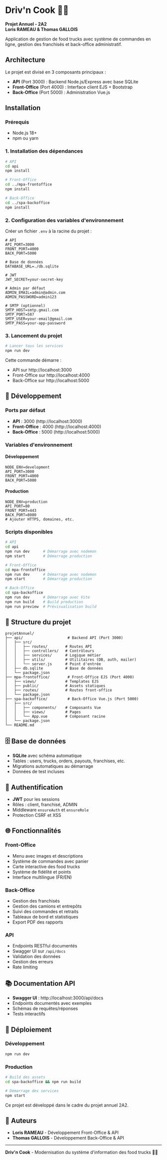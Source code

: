 # Driv'n Cook 🚚🍔

**Projet Annuel - 2A2**  
**Loris RAMEAU & Thomas GALLOIS**

Application de gestion de food trucks avec système de commandes en ligne, gestion des franchisés et back-office administratif.

## Architecture

Le projet est divisé en 3 composants principaux :

- **API** (Port 3000) : Backend Node.js/Express avec base SQLite
- **Front-Office** (Port 4000) : Interface client EJS + Bootstrap
- **Back-Office** (Port 5000) : Administration Vue.js

## Installation

### Prérequis
- Node.js 18+ 
- npm ou yarn

### 1. Installation des dépendances

```bash
# API
cd api
npm install

# Front-Office  
cd ../mpa-frontoffice
npm install

# Back-Office
cd ../spa-backoffice
npm install
```

### 2. Configuration des variables d'environnement

Créer un fichier `.env` à la racine du projet :

```env
# API
API_PORT=3000
FRONT_PORT=4000
BACK_PORT=5000

# Base de données
DATABASE_URL=./db.sqlite

# JWT
JWT_SECRET=your-secret-key

# Admin par défaut
ADMIN_EMAIL=admin@admin.com
ADMIN_PASSWORD=admin123

# SMTP (optionnel)
SMTP_HOST=smtp.gmail.com
SMTP_PORT=587
SMTP_USER=your-email@gmail.com
SMTP_PASS=your-app-password
```

### 3. Lancement du projet

```bash
# Lancer tous les services
npm run dev
```

Cette commande démarre :
- API sur http://localhost:3000
- Front-Office sur http://localhost:4000  
- Back-Office sur http://localhost:5000

## 🔧 Développement

### Ports par défaut
- **API** : 3000 (http://localhost:3000)
- **Front-Office** : 4000 (http://localhost:4000)
- **Back-Office** : 5000 (http://localhost:5000)

### Variables d'environnement

#### Développement
```env
NODE_ENV=development
API_PORT=3000
FRONT_PORT=4000
BACK_PORT=5000
```

#### Production  
```env
NODE_ENV=production
API_PORT=80
FRONT_PORT=443
BACK_PORT=8080
# Ajouter HTTPS, domaines, etc.
```

### Scripts disponibles

```bash
# API
cd api
npm run dev      # Démarrage avec nodemon
npm start        # Démarrage production

# Front-Office
cd mpa-frontoffice  
npm run dev      # Démarrage avec nodemon
npm start        # Démarrage production

# Back-Office
cd spa-backoffice
npm run dev      # Démarrage avec Vite
npm run build    # Build production
npm run preview  # Prévisualisation build
```

## 📁 Structure du projet

```
projetAnnuel/
├── api/                    # Backend API (Port 3000)
│   ├── src/
│   │   ├── routes/        # Routes API
│   │   ├── controllers/   # Contrôleurs
│   │   ├── services/      # Logique métier
│   │   ├── utils/         # Utilitaires (DB, auth, mailer)
│   │   └── server.js      # Point d'entrée
│   ├── db.sqlite          # Base de données
│   └── package.json
├── mpa-frontoffice/        # Front-Office EJS (Port 4000)
│   ├── views/             # Templates EJS
│   ├── public/            # Assets statiques
│   ├── routes/            # Routes front-office
│   └── package.json
├── spa-backoffice/         # Back-Office Vue.js (Port 5000)
│   ├── src/
│   │   ├── components/    # Composants Vue
│   │   ├── views/         # Pages
│   │   └── App.vue        # Composant racine
│   └── package.json
└── README.md
```

## 🗄️ Base de données

- **SQLite** avec schéma automatique
- Tables : users, trucks, orders, payouts, franchises, etc.
- Migrations automatiques au démarrage
- Données de test incluses

## 🔐 Authentification

- **JWT** pour les sessions
- Rôles : client, franchisé, ADMIN
- Middleware `ensureAuth` et `ensureRole`
- Protection CSRF et XSS

## 🌐 Fonctionnalités

### Front-Office
- Menu avec images et descriptions
- Système de commandes avec panier
- Carte interactive des food trucks
- Système de fidélité et points
- Interface multilingue (FR/EN)

### Back-Office  
- Gestion des franchisés
- Gestion des camions et entrepôts
- Suivi des commandes et retraits
- Tableaux de bord et statistiques
- Export PDF des rapports

### API
- Endpoints RESTful documentés
- Swagger UI sur `/api/docs`
- Validation des données
- Gestion des erreurs
- Rate limiting

## 📚 Documentation API

- **Swagger UI** : http://localhost:3000/api/docs
- Endpoints documentés avec exemples
- Schémas de requêtes/réponses
- Tests interactifs


## 🚀 Déploiement

### Développement
```bash
npm run dev
```

### Production
```bash
# Build des assets
cd spa-backoffice && npm run build

# Démarrage des services
npm start
```

Ce projet est développé dans le cadre du projet annuel 2A2.

## 👥 Auteurs

- **Loris RAMEAU** - Développement Front-Office & API
- **Thomas GALLOIS** - Développement Back-Office & API

---

**Driv'n Cook** - Modernisation du système d'information des food trucks 🚚✨